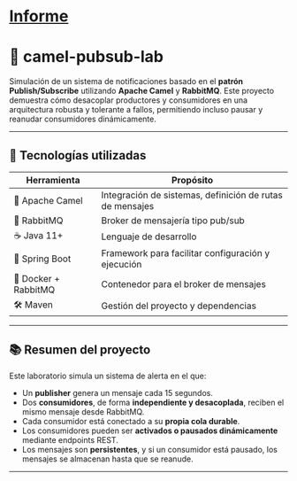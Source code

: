 # [Informe](./Publisher-Subscriber-Pattern/blob/main/Taller%20Patrón%20Publish%20and%20Suscriber%20Channel.pdf)

# 📨 camel-pubsub-lab

Simulación de un sistema de notificaciones basado en el **patrón Publish/Subscribe** utilizando **Apache Camel** y **RabbitMQ**. Este proyecto demuestra cómo desacoplar productores y consumidores en una arquitectura robusta y tolerante a fallos, permitiendo incluso pausar y reanudar consumidores dinámicamente.

---

## 🚀 Tecnologías utilizadas

| Herramienta           | Propósito                                                |
|------------------------|----------------------------------------------------------|
| 🐪 Apache Camel        | Integración de sistemas, definición de rutas de mensajes |
| 🐇 RabbitMQ            | Broker de mensajería tipo pub/sub                        |
| ☕ Java 11+             | Lenguaje de desarrollo                                   |
| 🧪 Spring Boot         | Framework para facilitar configuración y ejecución       |
| 🐳 Docker + RabbitMQ   | Contenedor para el broker de mensajes                    |
| 🛠 Maven               | Gestión del proyecto y dependencias                      |

---

## 📚 Resumen del proyecto

Este laboratorio simula un sistema de alerta en el que:

- Un **publisher** genera un mensaje cada 15 segundos.
- Dos **consumidores**, de forma **independiente y desacoplada**, reciben el mismo mensaje desde RabbitMQ.
- Cada consumidor está conectado a su **propia cola durable**.
- Los consumidores pueden ser **activados o pausados dinámicamente** mediante endpoints REST.
- Los mensajes son **persistentes**, y si un consumidor está pausado, los mensajes se almacenan hasta que se reanude.

---
